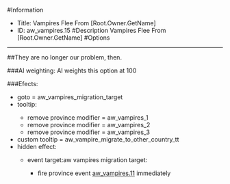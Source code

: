 #Information
 - Title: Vampires Flee From [Root.Owner.GetName]
 - ID: aw_vampires.15
#Description
Vampires Flee From [Root.Owner.GetName]
#Options

___
##They are no longer our problem, then.

###AI weighting:
AI weights this option at 100


###Efects:<ul><li>goto = aw_vampires_migration_target</li><li>tooltip:</li><ul><li>remove province modifier = aw_vampires_1</li><li>remove province modifier = aw_vampires_2</li><li>remove province modifier = aw_vampires_3</li></ul><li>custom tooltip = aw_vampire_migrate_to_other_country_tt</li><li>hidden effect:</li><ul><li>event target:aw vampires migration target:</li><ul><li>fire province event [aw_vampires.11](aw_vampires.11_slug) immediately </li></ul></ul></ul>
